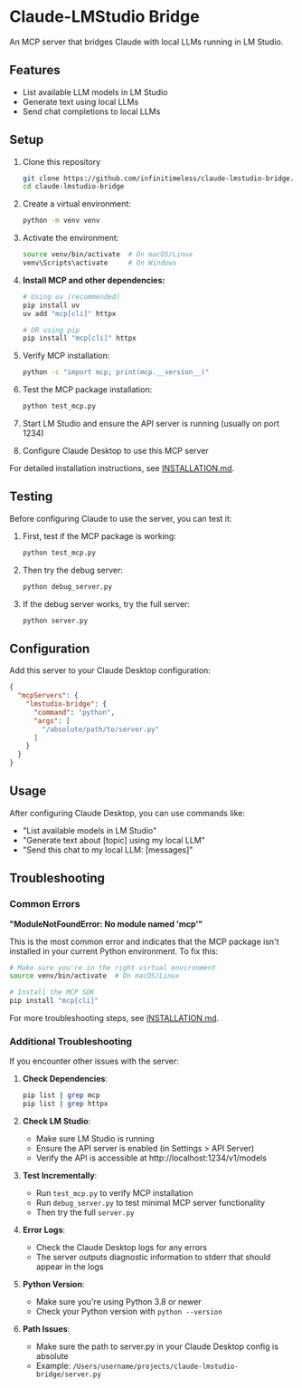 # Claude-LMStudio Bridge

An MCP server that bridges Claude with local LLMs running in LM Studio.

## Features

- List available LLM models in LM Studio
- Generate text using local LLMs
- Send chat completions to local LLMs

## Setup

1. Clone this repository
   ```bash
   git clone https://github.com/infinitimeless/claude-lmstudio-bridge.git
   cd claude-lmstudio-bridge
   ```

2. Create a virtual environment:
   ```bash
   python -m venv venv
   ```

3. Activate the environment:
   ```bash
   source venv/bin/activate  # On macOS/Linux
   venv\Scripts\activate     # On Windows
   ```

4. **Install MCP and other dependencies:**
   ```bash
   # Using uv (recommended)
   pip install uv
   uv add "mcp[cli]" httpx

   # OR using pip
   pip install "mcp[cli]" httpx
   ```

5. Verify MCP installation:
   ```bash
   python -c "import mcp; print(mcp.__version__)"
   ```

6. Test the MCP package installation:
   ```bash
   python test_mcp.py
   ```

7. Start LM Studio and ensure the API server is running (usually on port 1234)

8. Configure Claude Desktop to use this MCP server

For detailed installation instructions, see [INSTALLATION.md](INSTALLATION.md).

## Testing

Before configuring Claude to use the server, you can test it:

1. First, test if the MCP package is working:
   ```bash
   python test_mcp.py
   ```

2. Then try the debug server:
   ```bash
   python debug_server.py
   ```
   
3. If the debug server works, try the full server:
   ```bash
   python server.py
   ```

## Configuration

Add this server to your Claude Desktop configuration:

```json
{
  "mcpServers": {
    "lmstudio-bridge": {
      "command": "python",
      "args": [
        "/absolute/path/to/server.py"
      ]
    }
  }
}
```

## Usage

After configuring Claude Desktop, you can use commands like:

- "List available models in LM Studio"
- "Generate text about [topic] using my local LLM"
- "Send this chat to my local LLM: [messages]"

## Troubleshooting

### Common Errors

**"ModuleNotFoundError: No module named 'mcp'"**

This is the most common error and indicates that the MCP package isn't installed in your current Python environment. To fix this:

```bash
# Make sure you're in the right virtual environment
source venv/bin/activate  # On macOS/Linux

# Install the MCP SDK
pip install "mcp[cli]"
```

For more troubleshooting steps, see [INSTALLATION.md](INSTALLATION.md).

### Additional Troubleshooting

If you encounter other issues with the server:

1. **Check Dependencies**:
   ```bash
   pip list | grep mcp
   pip list | grep httpx
   ```

2. **Check LM Studio**:
   - Make sure LM Studio is running
   - Ensure the API server is enabled (in Settings > API Server)
   - Verify the API is accessible at http://localhost:1234/v1/models

3. **Test Incrementally**:
   - Run `test_mcp.py` to verify MCP installation
   - Run `debug_server.py` to test minimal MCP server functionality
   - Then try the full `server.py`

4. **Error Logs**:
   - Check the Claude Desktop logs for any errors
   - The server outputs diagnostic information to stderr that should appear in the logs

5. **Python Version**:
   - Make sure you're using Python 3.8 or newer
   - Check your Python version with `python --version`

6. **Path Issues**:
   - Make sure the path to server.py in your Claude Desktop config is absolute
   - Example: `/Users/username/projects/claude-lmstudio-bridge/server.py`
